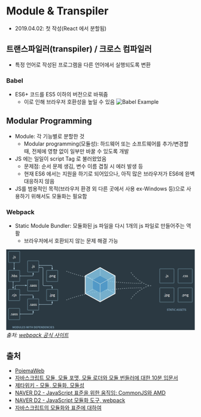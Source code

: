 # Module & Transpiler

- 2019.04.02: 첫 작성(React 에서 분할됨)

## 트랜스파일러(transpiler) / 크로스 컴파일러

- 특정 언어로 작성된 프로그램을 다른 언어에서 실행되도록 변환

### Babel

- ES6+ 코드를 ES5 이하의 버전으로 바꿔줌
  - 이로 인해 브라우저 호환성을 높일 수 있음
    ![Babel Example](https://user-img.githubusercontent.com/1167575/50733102-ebe97880-11da-11e9-9673-453ea7d3133e.png)

## Modular Programming

- Module: 각 기능별로 분할한 것
  - Modular programming(모듈성): 하드웨어 또는 소프트웨어를 추가/변경할 때, 전체에 영향 없이 일부만 바꿀 수 있도록 개발
- JS 에는 일일이 script Tag 로 불러왔었음
  - 문제점: 순서 문제 생김, 변수 이름 겹칠 시 에러 발생 등
  - 현재 ES6 에서는 지원을 하기로 되어있으나, 아직 많은 브라우저가 ES6에 완벽 대응하지 않음
- JS를 범용적인 목적(브라우저 환경 외 다른 곳에서 사용 ex-Windows 등)으로 사용하기 위해서도 모듈화는 필요함

### Webpack

- Static Module Bundler: 모듈화된 js 파일을 다시 1개의 js 파일로 만들어주는 역활
  - 브라우저에서 호환되지 않는 문제 해결 가능

![WebPack](../img/webpack.jpg)
_출처:_ [_webpack 공식 사이트_](https://webpack.js.org/)

## 출처

- [PoiemaWeb](https://poiemaweb.com/es6-babel-webpack-1)
- [자바스크립트 모듈, 모듈 포맷, 모듈 로더와 모듈 번들러에 대한 10분 입문서](https://github.com/codepink/codepink.github.com/wiki/%EC%9E%90%EB%B0%94%EC%8A%A4%ED%81%AC%EB%A6%BD%ED%8A%B8-%EB%AA%A8%EB%93%88,-%EB%AA%A8%EB%93%88-%ED%8F%AC%EB%A7%B7,-%EB%AA%A8%EB%93%88-%EB%A1%9C%EB%8D%94%EC%99%80-%EB%AA%A8%EB%93%88-%EB%B2%88%EB%93%A4%EB%9F%AC%EC%97%90-%EB%8C%80%ED%95%9C-10%EB%B6%84-%EC%9E%85%EB%AC%B8%EC%84%9C)
- [제타위키 - 모듈, 모듈화, 모듈성](https://zetawiki.com/wiki/%EB%AA%A8%EB%93%88,_%EB%AA%A8%EB%93%88%ED%99%94,_%EB%AA%A8%EB%93%88%EC%84%B1)
- [NAVER D2 - JavaScript 표준을 위한 움직임: CommonJS와 AMD](https://d2.naver.com/helloworld/12864)
- [NAVER D2 - JavaScript 모듈화 도구, webpack](https://d2.naver.com/helloworld/0239818)
- [자바스크립트의 모듈화와 표준에 대하여](https://sy34.net/javascript-module-and-standard/)
